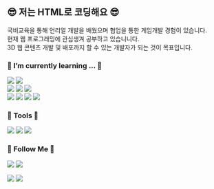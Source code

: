 <h2> 😎 저는 HTML로 코딩해요 😎 </h2>

국비교육을 통해 언리얼 개발을 배웠으며 협업을 통한 게임개발 경험이 있습니다.
<br>
현재 웹 프로그래밍에 관심생겨 공부하고 있습니니다.
<br>
3D 웹 콘텐츠 개발 및 배포까지 할 수 있는 개발자가 되는 것이 목표입니다. 

<h3 align="left">📜  I’m currently learning ... 📜</h3>
<p align="left">
  <!-- <img src="https://img.shields.io/badge/Python-3766AB?style=flat-square&logo=Python&logoColor=white"/></a>-->
  <img src="https://img.shields.io/badge/C++-00599C?style=flat-square&logo=C%2B%2B&logoColor=white"/></a>
  <img src="https://img.shields.io/badge/C-A8B9CC?style=flat-square&logo=C&logoColor=white"/></a>
  <br>
  <img src="https://img.shields.io/badge/Javascript-ffb13b?style=flat-square&logo=javascript&logoColor=white"/></a>
  <img src="https://img.shields.io/badge/CSS-1572B6?style=flat-square&logo=css3&logoColor=white"/></a>
  <img src="https://img.shields.io/badge/HTML5-E34F26?style=flat-square&logo=HTML5&logoColor=white"/></a>
  <br>
  <img src="https://img.shields.io/badge/MongoDB-47A248?style=flat-square&logo=MongoDB&logoColor=white"/></a>
  <img src="https://img.shields.io/badge/Node.js-339933?style=flat-square&logo=Node.js&logoColor=white"/></a>
  <img src="https://img.shields.io/badge/Express-000000?style=flat-square&logo=Express&logoColor=white"/></a>
  <img src="https://img.shields.io/badge/Three.js-000000?style=flat-square&logo=Three.js&logoColor=white"/></a>
  
<h3 align="left">🔨 Tools 🔨</h3>
<p align="left">
 <img src="https://img.shields.io/badge/Unreal Engine-0E1128?style=flat-square&logo=Unreal%20Engine&logoColor=white"/></a> 
 <img src="https://img.shields.io/badge/Visual Studio-5C2D91?style=flat-square&logo=Visual%20Studio&logoColor=white"/></a>
 <img src="https://img.shields.io/badge/VSCode-007ACC?style=flat-square&logo=Visual%20Studio%20Code&logoColor=white"/></a>
</p>

<h3 align="left"> 🙏 Follow Me 🙏 </h3>
<p align="left">
<a href="https://rectangular-grill-1e9.notion.site/YGL-VR7-faad8336b1a5433aaed532b1ce77c770"><img src="https://img.shields.io/badge/Notion%20Blog-000000?style=flat-square&logo=Notion&logoColor=white"/></a>
<a href="mailto:swagee7@naver.com"><img src="https://img.shields.io/badge/Contact%20to%20Mail-d14836?style=flat-square&logo=Gmail&logoColor=white&link=swagee7@naver.com"/></a>
</p>

<div>
<img src="https://github-readme-stats.vercel.app/api?username=parkdoy&hide_border=true&show_icons=true"/>
<img src="https://github-readme-stats.vercel.app/api/top-langs/?username=parkdoy&show_icons=true&langs_count=8&title_color=004386&hide_border=true&icon_color=004386&layout=compact"/>
</div>
